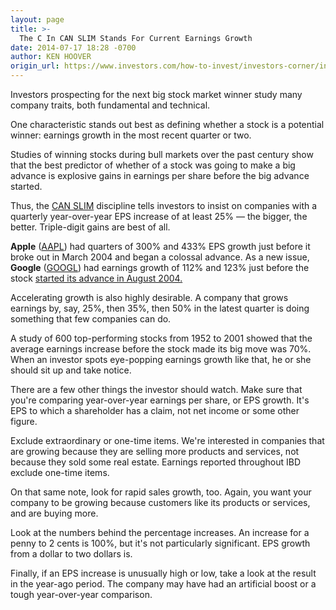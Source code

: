 ```yaml
---
layout: page
title: >-
  The C In CAN SLIM Stands For Current Earnings Growth
date: 2014-07-17 18:28 -0700
author: KEN HOOVER
origin_url: https://www.investors.com/how-to-invest/investors-corner/in-can-slim-quarterly-earnings-are-most-important/
---
```


Investors prospecting for the next big stock market winner study many company traits, both fundamental and technical.

One characteristic stands out best as defining whether a stock is a potential winner: earnings growth in the most recent quarter or two.

Studies of winning stocks during bull markets over the past century show that the best predictor of whether of a stock was going to make a big advance is explosive gains in earnings per share before the big advance started.

Thus, the [CAN SLIM](http://education.investors.com/) discipline tells investors to insist on companies with a quarterly year-over-year EPS increase of at least 25% — the bigger, the better. Triple-digit gains are best of all.

**Apple** ([AAPL](https://research.investors.com/quote.aspx?symbol=AAPL)) had quarters of 300% and 433% EPS growth just before it broke out in March 2004 and began a colossal advance. As a new issue, **Google** ([GOOGL](https://research.investors.com/quote.aspx?symbol=GOOGL)) had earnings growth of 112% and 123% just before the stock [started its advance in August 2004.](http://news.investors.com/iponews.htm)

Accelerating growth is also highly desirable. A company that grows earnings by, say, 25%, then 35%, then 50% in the latest quarter is doing something that few companies can do.

A study of 600 top-performing stocks from 1952 to 2001 showed that the average earnings increase before the stock made its big move was 70%. When an investor spots eye-popping earnings growth like that, he or she should sit up and take notice.

There are a few other things the investor should watch. Make sure that you're comparing year-over-year earnings per share, or EPS growth. It's EPS to which a shareholder has a claim, not net income or some other figure.

Exclude extraordinary or one-time items. We're interested in companies that are growing because they are selling more products and services, not because they sold some real estate. Earnings reported throughout IBD exclude one-time items.

On that same note, look for rapid sales growth, too. Again, you want your company to be growing because customers like its products or services, and are buying more.

Look at the numbers behind the percentage increases. An increase for a penny to 2 cents is 100%, but it's not particularly significant. EPS growth from a dollar to two dollars is.

Finally, if an EPS increase is unusually high or low, take a look at the result in the year-ago period. The company may have had an artificial boost or a tough year-over-year comparison.
